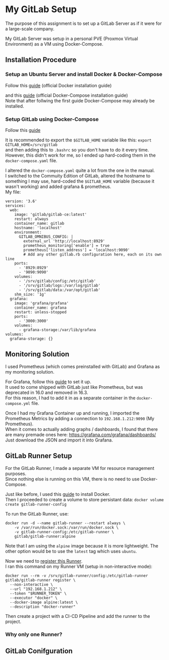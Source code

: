 # My GitLab Setup
The purpose of this assignment is to set up a GitLab Server as if it were for a large-scale company.

My GitLab Server was setup in a personal PVE (Proxmox Virtual Environment) as a VM using Docker-Compose.

## Installation Procedure
### Setup an Ubuntu Server and install Docker & Docker-Compose
Follow this [guide](<https://docs.docker.com/engine/install/ubuntu/#install-using-the-repository>) (official Docker installation guide)

and this [guide](<https://docs.docker.com/compose/install/linux/#install-using-the-repository>) (official Docker-Compose installation guide)  
Note that after follwing the first guide Docker-Compose may already be installed.

### Setup GitLab using Docker-Compose
Follow this [guide](<https://docs.gitlab.com/ee/install/docker.html#install-gitlab-using-docker-compose>)

It is recommended to export the `$GITLAB_HOME` variable like this: `export GITLAB_HOME=/srv/gitlab`  
and then adding this to `.bashrc` so you don't have to do it every time.  
However, this didn't work for me, so I ended up hard-coding them in the `docker-compose.yaml` file.

I altered the `docker-compose.yaml` quite a lot from the one in the manual.  
I switched to the Commuity Edition of GitLab, altered the hostname to something I may use, hard-coded the `$GITLAB_HOME` variable (because it wasn't working) and added grafana & prometheus.  
My file:  
```
version: '3.6'
services:
  web:
    image: 'gitlab/gitlab-ce:latest'
    restart: always
    container_name: gitlab
    hostname: 'localhost'
    environment:
      GITLAB_OMNIBUS_CONFIG: |
        external_url 'http://localhost:8929'
        prometheus_monitoring['enable'] = true
        prometheus['listen_address'] = 'localhost:9090'
        # Add any other gitlab.rb configuration here, each on its own line
    ports:
      - '8929:8929'
      - '9090:9090'
    volumes:
      - '/srv/gitlab/config:/etc/gitlab'
      - '/srv/gitlab/logs:/var/log/gitlab'
      - '/srv/gitlab/data:/var/opt/gitlab'
    shm_size: '1g'
  grafana:
    image: 'grafana/grafana'
    container_name: grafana
    restart: unless-stopped
    ports:
      - '3000:3000'
    volumes:
      - grafana-storage:/var/lib/grafana
volumes:
  grafana-storage: {}
```

## Monitoring Solution
I used Prometheus (which comes preinstalled with GitLab) and Grafana as my monitoring solution.

For Grafana, follow this [guide](<https://docs.gitlab.com/ee/administration/monitoring/performance/grafana_configuration.html>) to set it up.  
It used to come shipped with GitLab just like Prometheus, but was deprecated in 16.0 and removed in 16.3.  
For this reason, I had to add it in as a separate container in the `docker-compose.yml` file.

Once I had my Grafana Container up and running, I imported the Prometheus Metrics by adding a connection to `192.168.1.212:9090` (My Prometheus).  
When it comes to actually adding graphs / dashboards, I found that there are many premade ones here: <https://grafana.com/grafana/dashboards/>  
Just download the JSON and import it into Grafana.

## GitLab Runner Setup
For the GitLab Runner, I made a separate VM for resource management purposes.  
Since nothing else is running on this VM, there is no need to use Docker-Compose.

Just like before, I used this [guide](<https://docs.docker.com/engine/install/ubuntu/#install-using-the-repository>) to install Docker.  
Then I proceeded to create a volume to store persistant data: `docker volume create gitlab-runner-config`

To run the GitLab Runner, use:  
```
docker run -d --name gitlab-runner --restart always \
    -v /var/run/docker.sock:/var/run/docker.sock \
    -v gitlab-runner-config:/etc/gitlab-runner \
    gitlab/gitlab-runner:alpine
```  
Note that I am using the `alpine` image because it is more lightweight. The other option would be to use the `latest` tag which uses `ubuntu`.

Now we need to [register this Runner](https://docs.gitlab.com/runner/register/index.html?tab=Docker#register-with-a-runner-authentication-token).  
I ran this command on my Runner VM (setup in non-interactive mode):  
```
docker run --rm -v /srv/gitlab-runner/config:/etc/gitlab-runner gitlab/gitlab-runner register \
  --non-interactive \
  --url "192.168.1.212" \
  --token "$RUNNER_TOKEN" \
  --executor "docker" \
  --docker-image alpine:latest \
  --description "docker-runner"
```  
Then create a project with a CI-CD Pipeline and add the runner to the project.
### Why only one Runner?

## GitLab Conifguration
